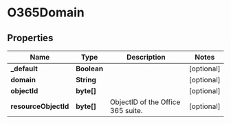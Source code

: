

# O365Domain


## Properties

| Name | Type | Description | Notes |
|------------ | ------------- | ------------- | -------------|
|**_default** | **Boolean** |  |  [optional] |
|**domain** | **String** |  |  [optional] |
|**objectId** | **byte[]** |  |  [optional] |
|**resourceObjectId** | **byte[]** | ObjectID of the Office 365 suite. |  [optional] |



